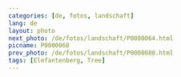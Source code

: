 ```yaml
---
categories: [de, fotos, landschaft]
lang: de
layout: photo
next_photo: /de/fotos/landschaft/P0000064.html
picname: P0000068
prev_photo: /de/fotos/landschaft/P0000080.html
tags: [Elefantenberg, Tree]
---
```

